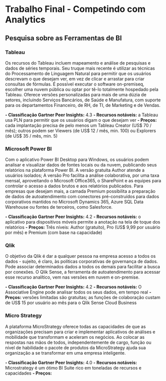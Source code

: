 # Trabalho Final - Competindo com Analytics

## Pesquisa sobre as Ferramentas de BI

### Tableau 
Os recursos do Tableau incluem mapeamento e análise de pesquisas e dados de séries temporais. Seu truque mais recente é utilizar as técnicas do Processamento de Linguagem Natural para permitir que os usuários descrevam o que desejam ver, em vez de clicar e arrastar para criar consultas de fórmulas. É possível executar o software on-premiseq, escolher uma nuvem pública ou optar por tê-lo totalmente hospedado pela Tableau. Oferece versões personalizadas para mais de uma dúzia de setores, incluindo Serviços Bancários, de Saúde e Manufatura, com suporte para os departamentos Financeiro, de RH, de TI, de Marketing e de Vendas.

**- Classificação Gartner Peer Insights:** 4.3
**- Recursos notáveis:** a Tableau usa PLN para permitir que os usuários digam o que desejam ver
**- Preços:** cada implantação precisa de pelo menos um Tableau Creator (US$ 70 / mês); outros podem ser Viewers (de US$ 12 / mês, min. 100) ou Explorers (de US$ 35 / mês, min. 5)

### Microsoft Power BI 
Com o aplicativo Power BI Desktop para Windows, os usuários podem analisar e visualizar dados de fontes locais ou da nuvem, publicando seus relatórios na plataforma Power BI. A versão gratuita Author atende a usuários isolados; A versão Pro facilita a análise colaborativa, por uma taxa mensal, aproveitando o Microsoft Office365, o SharePoint e as equipes para controlar o acesso a dados brutos e aos relatórios publicados. Para empresas que desejam mais, a camada Premium possibilita a preparação de dados de autoatendimento com conectores pré-construídos para dados corporativos mantidos no Microsoft Dynamics 365, Azure SQL Data Warehouse ou fontes de terceiros, como Salesforce.

**- Classificação Gartner Peer Insights:** 4.2
**- Recursos notáveis:** o aplicativo para dispositivos móveis permite a anotação na tela de toque dos relatórios
**- Preços:** Três níveis: Author (gratuito), Pro (US$ 9,99 por usuário por mês) e Premium (com base na capacidade)

### Qlik 
O objetivo da Qlik é dar a qualquer pessoa na empresa acesso a todos os dados - sujeito, é claro, às políticas corporativas de governança de dados. Pode associar determinados dados a todos os demais para facilitar a busca por conexões. O Qlik Sense, a ferramenta de autoatendimento para acessar esse recurso analítico, vem nas versões em nuvem e on-premise.

**- Classificação Gartner Peer Insights:** 4.2
**- Recursos notáveis:** O Associative Engine pode analisar todos os seus dados, em tempo real
**- Preços:** versões limitadas são gratuitas; as funções de colaboração custam de US$ 15 por usuário ao mês para o Qlik Sense Cloud Business

### Micro Strategy 
A plataforma MicroStrategy oferece todas as capacidades de que as organizações precisam para criar e implementar aplicativos de análises e mobilidade que transformam e aceleram os negócios. Ao colocar as respostas nas mãos de todos, independentemente de cargo, função ou nível de habilidade o pacote de produtos da MicroStrategy ajuda sua organização a se transformar em uma empresa inteligente.

**- Classificação Gartner Peer Insights:** 4.0
**- Recursos notáveis:** Microstrategy é um ótimo BI Suite rico em toneladas de recursos e capacidades
**- Preços:** 
